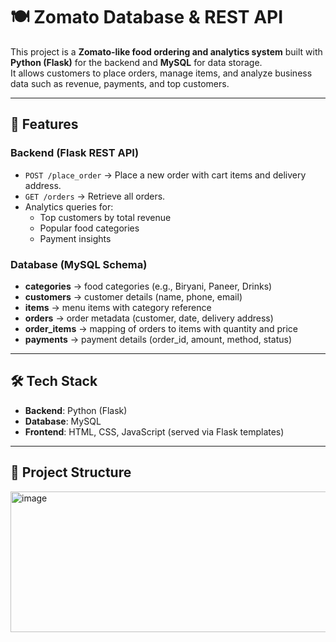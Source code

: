 # 🍽️ Zomato Database & REST API

This project is a **Zomato-like food ordering and analytics system** built with **Python (Flask)** for the backend and **MySQL** for data storage.  
It allows customers to place orders, manage items, and analyze business data such as revenue, payments, and top customers.

---

## 🚀 Features

### Backend (Flask REST API)
- `POST /place_order` → Place a new order with cart items and delivery address.
- `GET /orders` → Retrieve all orders.
- Analytics queries for:
  - Top customers by total revenue
  - Popular food categories
  - Payment insights

### Database (MySQL Schema)
- **categories** → food categories (e.g., Biryani, Paneer, Drinks)  
- **customers** → customer details (name, phone, email)  
- **items** → menu items with category reference  
- **orders** → order metadata (customer, date, delivery address)  
- **order_items** → mapping of orders to items with quantity and price  
- **payments** → payment details (order_id, amount, method, status)  

---

## 🛠️ Tech Stack

- **Backend**: Python (Flask)  
- **Database**: MySQL  
- **Frontend**: HTML, CSS, JavaScript (served via Flask templates)  

---

## 📂 Project Structure
<img width="600" height="225" alt="image" src="https://github.com/user-attachments/assets/6ba04943-a093-43c6-8fc9-30c6aeb1c6a7" />


